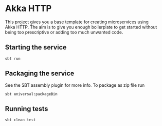 # Akka HTTP

This project gives you a base template for creating microservices using Akka HTTP. The aim is to give you enough boilerplate to get started
without being too prescriptive or adding too much unwanted code.

## Starting the service

```
sbt run
```

## Packaging the service

See the SBT assembly plugin for more info. To package as zip file run

```
sbt universal:packageBin
```

## Running tests

```
sbt clean test
```
